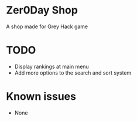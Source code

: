 # Zer0Day Shop

A shop made for Grey Hack game

# TODO
  - Display rankings at main menu
  - Add more options to the search and sort system

# Known issues
  - None
